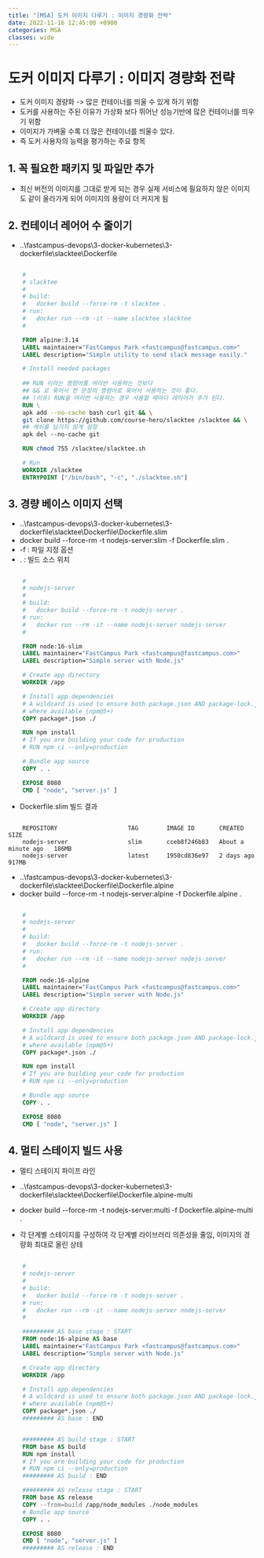```yaml
---
title: "[MSA] 도커 이미지 다루기 : 이미지 경량화 전략"
date: 2022-11-16 12:45:00 +0900
categories: MSA
classes: wide
---
```


# 도커 **이미지** 다루기 : 이미지 경량화 전략

- 도커 이미지 경량화 -> 많은 컨테이너를 띄울 수 있게 하기 위함
- 도커를 사용하는 주된 이유가 가상화 보다 뛰어난 성능기반에 많은 컨테이너를 띄우기 위함 
- 이미지가 가벼울 수록 더 많은 컨테이너를 띄울수 있다.
- 즉 도커 사용자의 능력을 평가하는 주요 항목

## 1. 꼭 필요한 패키지 및 파일만 추가

- 최신 버전의 이미지를 그대로 받게 되는 경우 실제 서비스에 필요하지 않은 이미지도 같이 올라가게 되어 이미지의 용량이 더 커지게 됨


## 2. 컨테이너 레어어 수 줄이기

- ..\fastcampus-devops\3-docker-kubernetes\3-dockerfile\slacktee\Dockerfile

```dockerfile

    #
    # slacktee
    #
    # build:
    #   docker build --force-rm -t slacktee .
    # run:
    #   docker run --rm -it --name slacktee slacktee
    #

    FROM alpine:3.14
    LABEL maintainer="FastCampus Park <fastcampus@fastcampus.com>"
    LABEL description="Simple utility to send slack message easily."

    # Install needed packages
    
    ## RUN 이라는 명령어를 여러번 사용하는 것보다
    ## && 로 묶어서 한 문장의 명령어로 묶어서 사용하는 것이 좋다.
    ## (이유) RUN을 여러번 사용하는 경우 사용할 때마다 레이어가 추가 된다. 
    RUN \
    apk add --no-cache bash curl git && \
    git clone https://github.com/course-hero/slacktee /slacktee && \
    ## 캐쉬를 남기지 않게 설정
    apk del --no-cache git 

    RUN chmod 755 /slacktee/slacktee.sh

    # Run
    WORKDIR /slacktee
    ENTRYPOINT ["/bin/bash", "-c", "./slacktee.sh"]

```

## 3. 경량 베이스 이미지 선택 

- ..\fastcampus-devops\3-docker-kubernetes\3-dockerfile\slacktee\Dockerfile\Dockerfile.slim
-  docker build --force-rm -t nodejs-server:slim -f Dockerfile.slim .
-  -f : 파일 지정 옵션
- . : 빌드 소스 위치

```dockerfile

    #
    # nodejs-server
    #
    # build:
    #   docker build --force-rm -t nodejs-server .
    # run:
    #   docker run --rm -it --name nodejs-server nodejs-server
    #

    FROM node:16-slim
    LABEL maintainer="FastCampus Park <fastcampus@fastcampus.com>"
    LABEL description="Simple server with Node.js"

    # Create app directory
    WORKDIR /app

    # Install app dependencies
    # A wildcard is used to ensure both package.json AND package-lock.json are copied
    # where available (npm@5+)
    COPY package*.json ./

    RUN npm install
    # If you are building your code for production
    # RUN npm ci --only=production

    # Bundle app source
    COPY . .

    EXPOSE 8080
    CMD [ "node", "server.js" ]

```

- Dockerfile.slim 빌드 결과

```console

    REPOSITORY                    TAG        IMAGE ID       CREATED              SIZE
    nodejs-server                 slim       cceb8f246b83   About a minute ago   186MB
    nodejs-server                 latest     1950cd836e97   2 days ago           917MB

```

- ..\fastcampus-devops\3-docker-kubernetes\3-dockerfile\slacktee\Dockerfile\Dockerfile.alpine
-  docker build --force-rm -t nodejs-server:alpine -f Dockerfile.alpine .

```dockerfile

    #
    # nodejs-server
    #
    # build:
    #   docker build --force-rm -t nodejs-server .
    # run:
    #   docker run --rm -it --name nodejs-server nodejs-server
    #

    FROM node:16-alpine
    LABEL maintainer="FastCampus Park <fastcampus@fastcampus.com>"
    LABEL description="Simple server with Node.js"

    # Create app directory
    WORKDIR /app

    # Install app dependencies
    # A wildcard is used to ensure both package.json AND package-lock.json are copied
    # where available (npm@5+)
    COPY package*.json ./

    RUN npm install
    # If you are building your code for production
    # RUN npm ci --only=production

    # Bundle app source
    COPY . .

    EXPOSE 8080
    CMD [ "node", "server.js" ]

```

## 4. 멀티 스테이지 빌드 사용

- 멀티 스테이지 파이프 라인 
- ..\fastcampus-devops\3-docker-kubernetes\3-dockerfile\slacktee\Dockerfile\Dockerfile.alpine-multi
- docker build --force-rm -t nodejs-server:multi -f Dockerfile.alpine-multi .

- 각 단계별 스테이지를 구성하여 각 단계별 라이브러리 의존성을 줄임, 이미지의 경량화 최대로 올린 상테

```dockerfile

    #
    # nodejs-server
    #
    # build:
    #   docker build --force-rm -t nodejs-server .
    # run:
    #   docker run --rm -it --name nodejs-server nodejs-server
    #

    ######### AS base stage : START
    FROM node:16-alpine AS base
    LABEL maintainer="FastCampus Park <fastcampus@fastcampus.com>"
    LABEL description="Simple server with Node.js"

    # Create app directory
    WORKDIR /app

    # Install app dependencies
    # A wildcard is used to ensure both package.json AND package-lock.json are copied
    # where available (npm@5+)
    COPY package*.json ./
    ######### AS base : END


    ######### AS build stage : START
    FROM base AS build
    RUN npm install
    # If you are building your code for production
    # RUN npm ci --only=production
    ######### AS build : END

    ######### AS release stage : START
    FROM base AS release
    COPY --from=build /app/node_modules ./node_modules
    # Bundle app source
    COPY . .

    EXPOSE 8080
    CMD [ "node", "server.js" ]
    ######### AS release : END

```